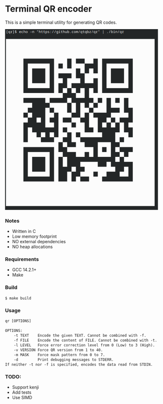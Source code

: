 # Terminal QR encoder

This is a simple terminal utility for generating QR codes.

![image](./qr_demo.png)

### Notes
- Written in C
- Low memory footprint
- NO external dependencies
- NO heap allocations

### Requirements
- GCC 14.2.1+
- Make

### Build
```
$ make build
```

### Usage
```
qr [OPTIONS]

OPTIONS:
    -t TEXT    Encode the given TEXT. Cannot be combined with -f.
    -f FILE    Encode the content of FILE. Cannot be combined with -t.
    -l LEVEL   Force error correction level from 0 (Low) to 3 (High).
    -v VERSION Force QR version from 1 to 40.
    -m MASK    Force mask pattern from 0 to 7.
    -d         Print debugging messages to STDERR.
If neither -t nor -f is specified, encodes the data read from STDIN.
```

### TODO:
- Support kenji 
- Add tests
- Use SIMD
